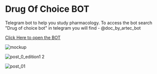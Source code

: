 <p align="center">

<h1> Drug Of Choice BOT </h1>
Telegram bot to help you study pharmacology. To access the bot search "Drug of choice bot" in telegram you will find - @doc_by_artec_bot
</p>

[Click Here to open the BOT](https://t.me/doc_by_artec_bot)

<p align="center">
 
![mockup](https://user-images.githubusercontent.com/67222042/125746025-13ddcd3e-f4d5-45cd-a68c-c0a42238b879.png)

![post_0_edition1 2](https://user-images.githubusercontent.com/67222042/125747407-973a1abf-735b-4599-b7a7-13ceded11327.png)

![post_01](https://user-images.githubusercontent.com/67222042/125746038-753f7396-17b7-49e6-abd6-5c4f322d0af9.png)
 </p>
